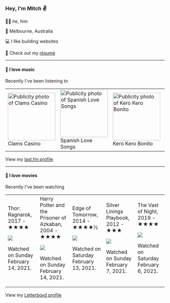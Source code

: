 <article><h3>Hey, I&#x27;m Mitch ✌️</h3><section><p>🙆‍♂️ he, him</p><p>📍 Melbourne, Australia</p><p>💻 I like building websites</p><p>📝 Check out my <a href="https://github.com/my-slab/resume">résumé</a></p></section><hr/><section><h4>💽 I love music</h4><p>Recently I&#x27;ve been listening to</p><table><tbody><td><img src="https://lastfm.freetls.fastly.net/i/u/174s/be367e1d9a11c178b0baadb5e4d83f52.png" height="150px" alt="Publicity photo of Clams Casino"/><br/>Clams Casino</td><td><img src="https://lastfm.freetls.fastly.net/i/u/174s/7804d38ed40af5ab766f88d4a7bc4bdf.png" height="150px" alt="Publicity photo of Spanish Love Songs"/><br/>Spanish Love Songs</td><td><img src="https://lastfm.freetls.fastly.net/i/u/174s/7d34b1fbd29910723fcff54760d7074f.png" height="150px" alt="Publicity photo of Kero Kero Bonito"/><br/>Kero Kero Bonito</td><td><img src="https://lastfm.freetls.fastly.net/i/u/174s/3b96418b0b1321fc83a25ce14eea0643.png" height="150px" alt="Publicity photo of Kanye West"/><br/>Kanye West</td><td><img src="https://lastfm.freetls.fastly.net/i/u/174s/9e2a7178a31b4218b8f4c15eccadea90.png" height="150px" alt="Publicity photo of Surfer Blood"/><br/>Surfer Blood</td></tbody></table><span>View my <a href="https://www.last.fm/user/mylsb">last.fm profile</a></span></section><hr/><section><h4>📼 I love movies</h4><p>Recently I&#x27;ve been watching</p><table><tbody><td>Thor: Ragnarok, 2017 - ★★★★<br/><span> <p><img src="https://a.ltrbxd.com/resized/film-poster/2/0/9/3/8/2/209382-thor-ragnarok-0-500-0-750-crop.jpg?k=ae13a59835"/></p> <p>Watched on Sunday February 14, 2021.</p> </span></td><td>Harry Potter and the Prisoner of Azkaban, 2004 - ★★★★<br/><span> <p><img src="https://a.ltrbxd.com/resized/sm/upload/a3/0q/kf/h8/jUFjMoLh8T2CWzHUSjKCojI5SHu-0-500-0-750-crop.jpg?k=e9764ac6bd"/></p> <p>Watched on Sunday February 14, 2021.</p> </span></td><td>Edge of Tomorrow, 2014 - ★★★★½<br/><span> <p><img src="https://a.ltrbxd.com/resized/film-poster/1/0/5/1/8/3/105183-edge-of-tomorrow-0-500-0-750-crop.jpg?k=9f80bd9457"/></p> <p>Watched on Saturday February 13, 2021.</p> </span></td><td>Silver Linings Playbook, 2012 - ★★★<br/><span> <p><img src="https://a.ltrbxd.com/resized/film-poster/6/9/1/5/1/69151-silver-linings-playbook-0-500-0-750-crop.jpg?k=cc4da1a347"/></p> <p>Watched on Sunday February 7, 2021.</p> </span></td><td>The Vast of Night, 2019 - ★★★★<br/><span> <p><img src="https://a.ltrbxd.com/resized/film-poster/4/9/4/1/6/6/494166-the-vast-of-night-0-500-0-750-crop.jpg?k=67d84fce2e"/></p> <p>Watched on Saturday February 6, 2021.</p> </span></td></tbody></table><span>View my <a href="https://letterboxd.com/myslab/">Letterboxd profile</a></span></section></article>